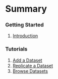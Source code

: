 # Summary

### Getting Started

1. [Introduction](README.md)

### Tutorials

1. [Add a Dataset](add-dataset/README.md)
1. [Replicate a Dataset](replicate-with-control/README.md)
1. [Browse Datasets](browse-datasets/README.md)
